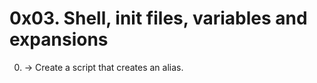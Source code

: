 # 0x03. Shell, init files, variables and expansions

0. <o> -> Create a script that creates an alias.

